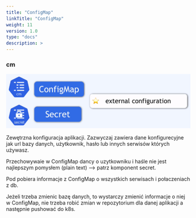 ```yaml
---
title: "ConfigMap"
linkTitle: "ConfigMap"
weight: 11
version: 1.0
type: "docs"
description: >
---
```


### cm

![cm](../01-main-components/img/cm$secret.png)

Zewętrzna konfiguracja aplikacji.
Zazwyczaj zawiera dane konfigurecyjne jak url bazy danych, użytkownik, hasło lub innych serwisów których używasz.

Przechowywaie w ConfigMap dancy o uzytkowniku i haśle nie jest najlepszym pomysłem (plain text) --> patrz komponent secret.

Pod pobiera informacje z ConfigMap o wszystkich serwisach i połaczeniach z db.

Jeżeli trzeba zmienic bazę danych, to wystarczy zmienić informacje o niej w ConfigMap, nie trzeba robić zmian w repozytorium dla danej aplikacji a następnie pushować do k8s.